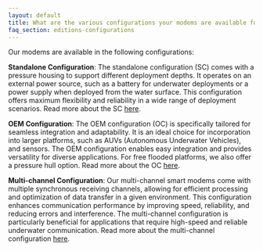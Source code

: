 ```yaml
---
layout: default
title: What are the various configurations your modems are available for?
faq_section: editions-configurations
---
```


Our modems are available in the following configurations:

**Standalone Configuration**: The standalone configuration (SC) comes with a pressure housing to support different deployment depths. It operates on an external power source, such as a battery for underwater deployments or a power supply when deployed from the water surface. This configuration offers maximum flexibility and reliability in a wide range of deployment scenarios. Read more about the SC [here](https://subnero.com/products/wnc-m25mss4.html).

**OEM Configuration**: The OEM configuration (OC) is specifically tailored for seamless integration and adaptability. It is an ideal choice for incorporation into larger platforms, such as AUVs (Autonomous Underwater Vehicles), and sensors. The OEM configuration enables easy integration and provides versatility for diverse applications. For free flooded platforms, we also offer a pressure hull option. Read more about the OC [here](https://subnero.com/products/wnc-m25mso4.html).

**Multi-channel Configuration**: Our multi-channel smart modems come with multiple synchronous receiving channels, allowing for efficient processing and optimization of data transfer in a given environment. This configuration enhances communication performance by improving speed, reliability, and reducing errors and interference. The multi-channel configuration is particularly beneficial for applications that require high-speed and reliable underwater communication. Read more about the multi-channel configuration [here](https://subnero.com/products/wnc-m25mss4+xch.html).
